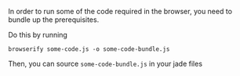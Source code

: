 In order to run some of the code required in the browser, you need to bundle up the prerequisites. 

Do this by running

```
browserify some-code.js -o some-code-bundle.js
```

Then, you can source `some-code-bundle.js` in your jade files
